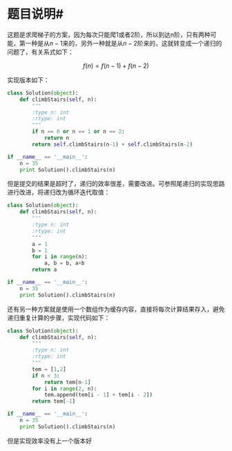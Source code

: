 # 题目说明#

这题是求爬梯子的方案，因为每次只能爬1或者2阶，所以到达n阶，只有两种可能，第一种是从$n-1$来的，另外一种就是从$n-2$阶来的，这就转变成一个递归的问题了，有关系式如下：

$$f(n) = f(n-1) + f(n-2)$$

实现版本如下：

```python
class Solution(object):
    def climbStairs(self, n):
        """
        :type n: int
        :rtype: int
        """
        if n == 0 or n == 1 or n == 2:
            return n
        return self.climbStairs(n-1) + self.climbStairs(n-2)

if __name__ == '__main__':
    n = 35
    print Solution().climbStairs(n)
```

但是提交的结果是超时了，递归的效率很差，需要改进。可参照尾递归的实现思路进行改进，将递归改为循环迭代取值：

```python
class Solution(object):
    def climbStairs(self, n):
        """
        :type n: int
        :rtype: int
        """
        a = 1
        b = 1
        for i in range(n):
            a, b = b, a+b
        return a

if __name__ == '__main__':
    n = 35
    print Solution().climbStairs(n)
```

还有另一种方案就是使用一个数组作为缓存内容，直接将每次计算结果存入，避免递归重复计算的步骤，实现代码如下：

```python
class Solution(object):
    def climbStairs(self, n):
        """
        :type n: int
        :rtype: int
        """
        tem = [1,2]
        if n < 3:
            return tem[n-1]
        for i in range(2, n):
            tem.append(tem[i - 1] + tem[i - 2])
        return tem[-1]

if __name__ == '__main__':
    n = 35
    print Solution().climbStairs(n)
```

但是实现效率没有上一个版本好